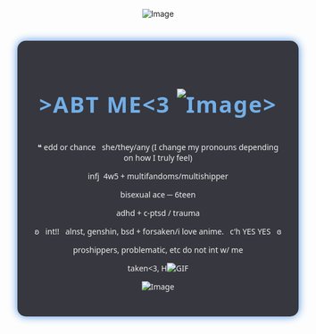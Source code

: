 <p align="center"><img src="https://64.media.tumblr.com/7d00653b6d57aec78af2327741edb296/9340effef5813d71-d8/s400x600/527ba0faaf8c6302a4f655af96e714bd6385cd91.pnj" alt="Image">
<p align="center"><section style="max-width: 600px; margin: 40px auto; font-family: 'Segoe UI', Tahoma, Geneva, Verdana, sans-serif; color: #f0f0f0; background: rgba(20, 20, 30, 0.85); padding: 30px; border-radius: 15px; box-shadow: 0 0 15px #4a90e2;">
 <p align="center"> <h2 style="text-align: center; font-weight: 700; font-size: 2.5rem; margin-bottom: 15px; letter-spacing: 2px; color: #72aee6;"><p align="center">>ABT ME<3  <img src="https://64.media.tumblr.com/124f7752f33e36fbb3fa622de4748262/ba85d73a6bdc5e48-5c/s75x75_c1/530ccf006d2750451a9c165c067f3f700211eb40.pnj" alt="Image">></h2>
  <p align="center"><p style="font-size: 1.2rem; line-height: 1.6;">
<p align="center"><!DOCTYPE html>
<p align="center"><p><p align="center">❝ edd or chance ‎  ‎ she/they/any (I change my pronouns depending on how I truly feel)</p>
<p align="center"><p><p align="center">infj ‎ 4w5 + multifandoms/multishipper</p>
<p align="center"><p><p align="center">bisexual ace ─ 6teen</p>
<p align="center"><p><p align="center">adhd + c-ptsd / trauma</p>
<p align="center"><p class="fancy-line"><p align="center">ʚ ‎ ‎ int!! ‎ ‎ alnst, genshin, bsd + forsaken/i love anime. ‎ ‎ c'h YES YES ‎ ‎ ɞ</p>
<p align="center">proshippers, problematic, etc do not int w/ me</p> 
<p align="center">taken<3, H<img src="https://64.media.tumblr.com/583a888f4c6b5fb4e263febdd26803d0/0d3ae9d54e1e9bde-02/s75x75_c1/33f646b30f8218986ee7d0446be80d6da527a389.gif" alt="GIF">
<p align="center"><img src="https://64.media.tumblr.com/d14106dff1ac61ed455bf3297d9c135c/9340effef5813d71-5f/s400x600/dac75a4104ee9f33e2cdc65ed2fecf5ea4607d13.pnj" alt="Image">
<p align="center"></body>
<p align="center"></html>
